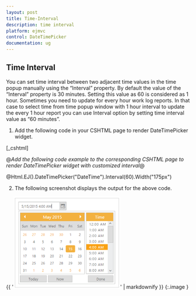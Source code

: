 ```yaml
---
layout: post
title: Time-Interval
description: time interval
platform: ejmvc
control: DateTimePicker
documentation: ug
---
```


## Time Interval

You can set time interval between two adjacent time values in the time popup manually using the “Interval” property. By default the value of the “Interval” property is 30 minutes. Setting this value as 60 is considered as 1 hour. Sometimes you need to update for every hour work log reports. In that case to select time from time popup window with 1 hour interval to update the every 1 hour report you can use Interval option by setting time interval value as “60 minutes”.

1. Add the following code in your CSHTML page to render DateTimePicker widget.



[_cshtml]   

@*Add the following code example to the corresponding CSHTML page to render DateTimePicker widget with customized interval*@

@Html.EJ().DateTimePicker("DateTime").Interval(60).Width("175px")



2. The following screenshot displays the output for the above code.



{{ '![](Time-Interval_images/Time-Interval_img1.png)' | markdownify }}
{:.image }


